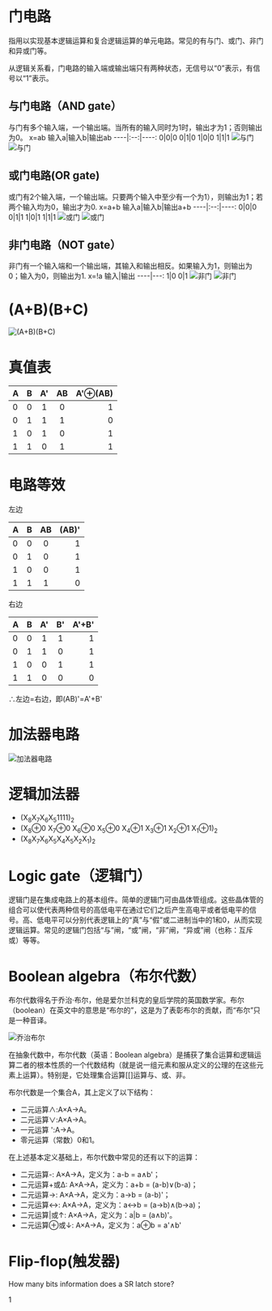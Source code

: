 # 门电路
指用以实现基本逻辑运算和复合逻辑运算的单元电路。常见的有与门、或门、非门和异或门等。

从逻辑关系看，门电路的输入端或输出端只有两种状态，无信号以“0”表示，有信号以“1”表示。

## 与门电路（AND gate）
与门有多个输入端，一个输出端。当所有的输入同时为1时，输出才为1；否则输出为0。
x=ab
输入a|输入b|输出ab
----|:--:|----:
0|0|0
0|1|0
1|0|0
1|1|1
![与门](https://upload.wikimedia.org/wikipedia/commons/thumb/6/64/AND_ANSI.svg/188px-AND_ANSI.svg.png)
![与门](https://upload.wikimedia.org/wikipedia/commons/thumb/5/54/IEC_AND.svg/188px-IEC_AND.svg.png)

## 或门电路(OR gate)
或门有2个输入端，一个输出端。只要两个输入中至少有一个为1），则输出为1；若两个输入均为0，输出才为0.
x=a+b
输入a|输入b|输出a+b
----|:--:|----:
0|0|0
0|1|1
1|0|1
1|1|1
![或门](https://upload.wikimedia.org/wikipedia/commons/thumb/b/b5/OR_ANSI.svg/188px-OR_ANSI.svg.png)
![或门](https://upload.wikimedia.org/wikipedia/commons/thumb/f/fa/IEC_OR.svg/188px-IEC_OR.svg.png)

## 非门电路（NOT gate）
非门有一个输入端和一个输出端，其输入和输出相反。如果输入为1，则输出为0；输入为0，则输出为1.
x=!a
输入|输出
----|---:
1|0
0|1
![非门](https://upload.wikimedia.org/wikipedia/commons/thumb/b/bc/NOT_ANSI.svg/188px-NOT_ANSI.svg.png)
![非门](https://upload.wikimedia.org/wikipedia/commons/thumb/1/19/IEC_NOT.svg/188px-IEC_NOT.svg.png)

# (A+B)(B+C)

![(A+B)(B+C)](http://a3.qpic.cn/psb?/V121xkN20HK0Yv/HCbAeb6gFypboAmdUxsLnMWZavL4PLnar07OvK*2Vhw!/b/dFIBAAAAAAAA&ek=1&kp=1&pt=0&bo=kAIVAQAAAAARF6Y!&tl=3&vuin=790562623&tm=1540022400&sce=60-1-1&rf=viewer_4)

# 真值表
A|B|A'|AB|A'⊕(AB)
--|:--:|:--:|:--:|---:
0|0|1|0|1
0|1|1|1|0
1|0|1|0|1
1|1|0|1|1

# 电路等效
左边

A|B|AB|(AB)'
--|:--:|:--:|---:
0|0|0|1
0|1|0|1
1|0|0|1
1|1|1|0
右边

A|B|A'|B'|A'+B'
--|:-:|:-:|:-:|--:
0|0|1|1|1
0|1|1|0|1
1|0|0|1|1
1|1|0|0|0
∴左边=右边，即(AB)'=A'+B'

# 加法器电路
![加法器电路](http://a4.qpic.cn/psb?/V121xkN20HK0Yv/M6YVj3noh5iIF2wcK7na3UtS5jIhEO..8DzTsDKcaic!/b/dDcBAAAAAAAA&ek=1&kp=1&pt=0&bo=OASgBQAAAAADd8s!&tl=1&vuin=790562623&tm=1540029600&sce=60-1-1&rf=viewer_4)

# 逻辑加法器
- (X<sub>8</sub>X<sub>7</sub>X<sub>6</sub>X<sub>5</sub>1111)<sub>2</sub>
- (X<sub>8</sub>⊕0 X<sub>7</sub>⊕0 X<sub>6</sub>⊕0 X<sub>5</sub>⊕0 X<sub>4</sub>⊕1 X<sub>3</sub>⊕1 X<sub>2</sub>⊕1 X<sub>1</sub>⊕1)<sub>2</sub>
- (X<sub>8</sub>X<sub>7</sub>X<sub>6</sub>X<sub>5</sub>X<sub>4</sub>X<sub>5</sub>X<sub>2</sub>X<sub>1</sub>)<sub>2</sub>

# Logic gate（逻辑门）
逻辑门是在集成电路上的基本组件。简单的逻辑门可由晶体管组成。这些晶体管的组合可以使代表两种信号的高低电平在通过它们之后产生高电平或者低电平的信号。高、低电平可以分别代表逻辑上的“真”与“假”或二进制当中的1和0，从而实现逻辑运算。常见的逻辑门包括“与”闸，“或”闸，“非”闸，“异或”闸（也称：互斥或）等等。

# Boolean algebra（布尔代数）

布尔代数得名于乔治·布尔，他是爱尔兰科克的皇后学院的英国数学家。布尔（boolean）在英文中的意思是“布尔的”，这是为了表彰布尔的贡献，而“布尔”只是一种音译。

![乔治布尔](https://upload.wikimedia.org/wikipedia/commons/thumb/6/6c/George_Boole.jpg/330px-George_Boole.jpg)

在抽象代数中，布尔代数（英语：Boolean algebra）是捕获了集合运算和逻辑运算二者的根本性质的一个代数结构（就是说一组元素和服从定义的公理的在这些元素上运算）。特别是，它处理集合运算[[]运算与、或、非。

布尔代数是一个集合A，其上定义了以下结构：
- 二元运算∧:A×A→A。
- 二元运算∨:A×A→A。
- 一元运算 ':A→A。
- 零元运算（常数）0和1。

在上述基本定义基础上，布尔代数中常见的还有以下的运算：
- 二元运算-: A×A→A，定义为：a-b = a∧b'；
- 二元运算+或Δ: A×A→A，定义为：a+b = (a-b)∨(b-a)；
- 二元运算→: A×A→A，定义为：a→b = (a-b)'；
- 二元运算↔: A×A→A，定义为：a↔b = (a→b)∧(b→a)；
- 二元运算|或↑: A×A→A，定义为：a|b = (a∧b)'。
- 二元运算⊕或↓: A×A→A，定义为：a⊕b = a'∧b'

# Flip-flop(触发器)
How many bits information does a SR latch store?

1